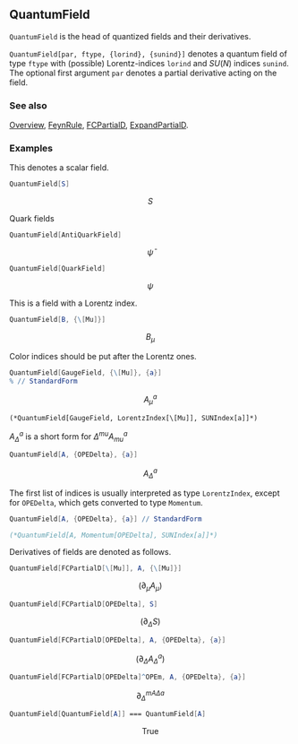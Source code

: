 ## QuantumField

`QuantumField` is the head of quantized fields and their derivatives.

`QuantumField[par, ftype, {lorind}, {sunind}]` denotes a quantum field of type `ftype` with (possible) Lorentz-indices `lorind` and $SU(N)$ indices `sunind`. The optional first argument `par` denotes a partial derivative acting on the field.

### See also

[Overview](Extra/FeynCalc.md), [FeynRule](FeynRule.md), [FCPartialD](FCPartialD.md), [ExpandPartialD](ExpandPartialD.md).

### Examples

This denotes a scalar field.

```mathematica
QuantumField[S]
```

$$S$$

Quark fields

```mathematica
QuantumField[AntiQuarkField]
```

$$\bar{\psi }$$

```mathematica
QuantumField[QuarkField]
```

$$\psi$$

This is a field with a Lorentz index.

```mathematica
QuantumField[B, {\[Mu]}]
```

$$B_{\mu }$$

Color indices should be put after the Lorentz ones.

```mathematica
QuantumField[GaugeField, {\[Mu]}, {a}]
% // StandardForm
```

$$A_{\mu }^a$$

```
(*QuantumField[GaugeField, LorentzIndex[\[Mu]], SUNIndex[a]]*)
```

$A_{\Delta}^a$ is a short form for $\Delta ^{mu } A_{mu }^a$ 

```mathematica
QuantumField[A, {OPEDelta}, {a}]
```

$$A_{\Delta }^a$$

The first list of indices is usually interpreted as type `LorentzIndex`, except for `OPEDelta`, which gets converted to type `Momentum`.

```mathematica
QuantumField[A, {OPEDelta}, {a}] // StandardForm

(*QuantumField[A, Momentum[OPEDelta], SUNIndex[a]]*)
```

Derivatives of fields are denoted as follows.

```mathematica
QuantumField[FCPartialD[\[Mu]], A, {\[Mu]}]
```

$$\left.(\partial _{\mu }A_{\mu }\right)$$

```mathematica
QuantumField[FCPartialD[OPEDelta], S]
```

$$\left.(\partial _{\Delta }S\right)$$

```mathematica
QuantumField[FCPartialD[OPEDelta], A, {OPEDelta}, {a}]
```

$$\left.(\partial _{\Delta }A_{\Delta }^a\right)$$

```mathematica
QuantumField[FCPartialD[OPEDelta]^OPEm, A, {OPEDelta}, {a}]
```

$$\partial _{\Delta }^m{}^{A\Delta a}$$

```mathematica
QuantumField[QuantumField[A]] === QuantumField[A]
```

$$\text{True}$$
